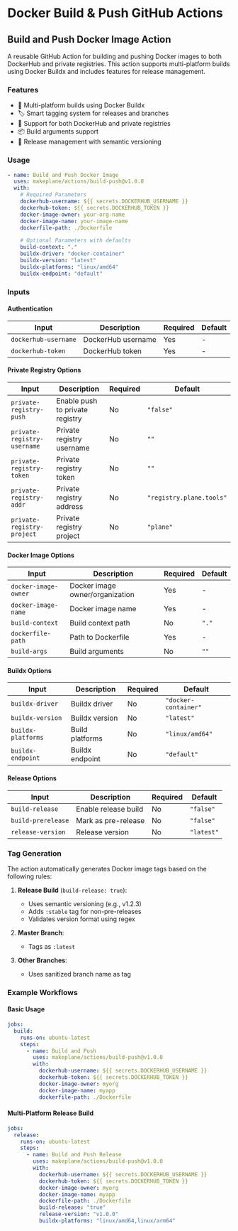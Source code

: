 # Docker Build & Push GitHub Actions

## Build and Push Docker Image Action

A reusable GitHub Action for building and pushing Docker images to both DockerHub and private registries. This action supports multi-platform builds using Docker Buildx and includes features for release management.

### Features

- 🔄 Multi-platform builds using Docker Buildx
- 🏷️ Smart tagging system for releases and branches
- 🔐 Support for both DockerHub and private registries
- 📦 Build arguments support
- 🚀 Release management with semantic versioning

### Usage

```yaml
- name: Build and Push Docker Image
  uses: makeplane/actions/build-push@v1.0.0
  with:
    # Required Parameters
    dockerhub-username: ${{ secrets.DOCKERHUB_USERNAME }}
    dockerhub-token: ${{ secrets.DOCKERHUB_TOKEN }}
    docker-image-owner: your-org-name
    docker-image-name: your-image-name
    dockerfile-path: ./Dockerfile

    # Optional Parameters with defaults
    build-context: "."
    buildx-driver: "docker-container"
    buildx-version: "latest"
    buildx-platforms: "linux/amd64"
    buildx-endpoint: "default"
```

### Inputs

#### Authentication
| Input | Description | Required | Default |
|-------|-------------|----------|---------|
| `dockerhub-username` | DockerHub username | Yes | - |
| `dockerhub-token` | DockerHub token | Yes | - |

#### Private Registry Options
| Input | Description | Required | Default |
|-------|-------------|----------|---------|
| `private-registry-push` | Enable push to private registry | No | `"false"` |
| `private-registry-username` | Private registry username | No | `""` |
| `private-registry-token` | Private registry token | No | `""` |
| `private-registry-addr` | Private registry address | No | `"registry.plane.tools"` |
| `private-registry-project` | Private registry project | No | `"plane"` |

#### Docker Image Options
| Input | Description | Required | Default |
|-------|-------------|----------|---------|
| `docker-image-owner` | Docker image owner/organization | Yes | - |
| `docker-image-name` | Docker image name | Yes | - |
| `build-context` | Build context path | No | `"."` |
| `dockerfile-path` | Path to Dockerfile | Yes | - |
| `build-args` | Build arguments | No | `""` |

#### Buildx Options
| Input | Description | Required | Default |
|-------|-------------|----------|---------|
| `buildx-driver` | Buildx driver | No | `"docker-container"` |
| `buildx-version` | Buildx version | No | `"latest"` |
| `buildx-platforms` | Build platforms | No | `"linux/amd64"` |
| `buildx-endpoint` | Buildx endpoint | No | `"default"` |

#### Release Options
| Input | Description | Required | Default |
|-------|-------------|----------|---------|
| `build-release` | Enable release build | No | `"false"` |
| `build-prerelease` | Mark as pre-release | No | `"false"` |
| `release-version` | Release version | No | `"latest"` |

### Tag Generation

The action automatically generates Docker image tags based on the following rules:

1. **Release Build** (`build-release: true`):
   - Uses semantic versioning (e.g., v1.2.3)
   - Adds `:stable` tag for non-pre-releases
   - Validates version format using regex

2. **Master Branch**:
   - Tags as `:latest`

3. **Other Branches**:
   - Uses sanitized branch name as tag

### Example Workflows

#### Basic Usage
```yaml
jobs:
  build:
    runs-on: ubuntu-latest
    steps:
      - name: Build and Push
        uses: makeplane/actions/build-push@v1.0.0
        with:
          dockerhub-username: ${{ secrets.DOCKERHUB_USERNAME }}
          dockerhub-token: ${{ secrets.DOCKERHUB_TOKEN }}
          docker-image-owner: myorg
          docker-image-name: myapp
          dockerfile-path: ./Dockerfile
```

#### Multi-Platform Release Build
```yaml
jobs:
  release:
    runs-on: ubuntu-latest
    steps:
      - name: Build and Push Release
        uses: makeplane/actions/build-push@v1.0.0
        with:
          dockerhub-username: ${{ secrets.DOCKERHUB_USERNAME }}
          dockerhub-token: ${{ secrets.DOCKERHUB_TOKEN }}
          docker-image-owner: myorg
          docker-image-name: myapp
          dockerfile-path: ./Dockerfile
          build-release: "true"
          release-version: "v1.0.0"
          buildx-platforms: "linux/amd64,linux/arm64"
```
